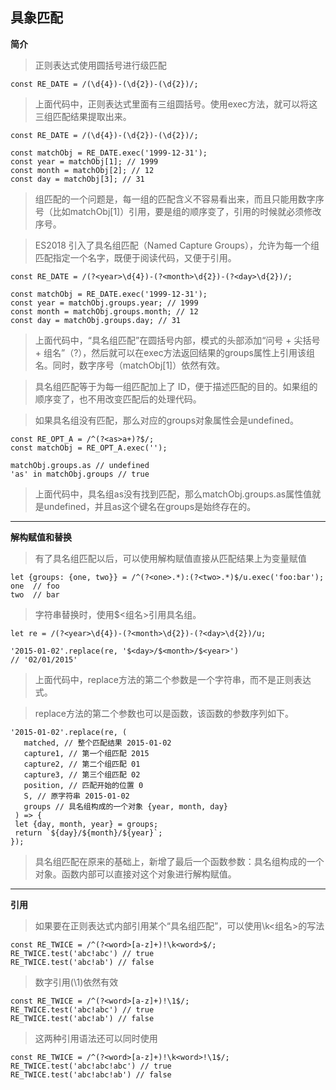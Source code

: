 ## 具象匹配
**简介**
>正则表达式使用圆括号进行级匹配
```
const RE_DATE = /(\d{4})-(\d{2})-(\d{2})/;
```
>上面代码中，正则表达式里面有三组圆括号。使用exec方法，就可以将这三组匹配结果提取出来。
```
const RE_DATE = /(\d{4})-(\d{2})-(\d{2})/;

const matchObj = RE_DATE.exec('1999-12-31');
const year = matchObj[1]; // 1999
const month = matchObj[2]; // 12
const day = matchObj[3]; // 31
```
>组匹配的一个问题是，每一组的匹配含义不容易看出来，而且只能用数字序号（比如matchObj[1]）引用，要是组的顺序变了，引用的时候就必须修改序号。

>ES2018 引入了具名组匹配（Named Capture Groups），允许为每一个组匹配指定一个名字，既便于阅读代码，又便于引用。
```
const RE_DATE = /(?<year>\d{4})-(?<month>\d{2})-(?<day>\d{2})/;

const matchObj = RE_DATE.exec('1999-12-31');
const year = matchObj.groups.year; // 1999
const month = matchObj.groups.month; // 12
const day = matchObj.groups.day; // 31
```
>上面代码中，“具名组匹配”在圆括号内部，模式的头部添加“问号 + 尖括号 + 组名”（?<year>），然后就可以在exec方法返回结果的groups属性上引用该组名。同时，数字序号（matchObj[1]）依然有效。

>具名组匹配等于为每一组匹配加上了 ID，便于描述匹配的目的。如果组的顺序变了，也不用改变匹配后的处理代码。

>如果具名组没有匹配，那么对应的groups对象属性会是undefined。
```
const RE_OPT_A = /^(?<as>a+)?$/;
const matchObj = RE_OPT_A.exec('');

matchObj.groups.as // undefined
'as' in matchObj.groups // true
```
>上面代码中，具名组as没有找到匹配，那么matchObj.groups.as属性值就是undefined，并且as这个键名在groups是始终存在的。
---
**解构赋值和替换**
>有了具名组匹配以后，可以使用解构赋值直接从匹配结果上为变量赋值
```
let {groups: {one, two}} = /^(?<one>.*):(?<two>.*)$/u.exec('foo:bar');
one  // foo
two  // bar
```
>字符串替换时，使用$<组名>引用具名组。
```
let re = /(?<year>\d{4})-(?<month>\d{2})-(?<day>\d{2})/u;

'2015-01-02'.replace(re, '$<day>/$<month>/$<year>')
// '02/01/2015'
```
>上面代码中，replace方法的第二个参数是一个字符串，而不是正则表达式。

>replace方法的第二个参数也可以是函数，该函数的参数序列如下。
```
'2015-01-02'.replace(re, (
   matched, // 整个匹配结果 2015-01-02
   capture1, // 第一个组匹配 2015
   capture2, // 第二个组匹配 01
   capture3, // 第三个组匹配 02
   position, // 匹配开始的位置 0
   S, // 原字符串 2015-01-02
   groups // 具名组构成的一个对象 {year, month, day}
 ) => {
 let {day, month, year} = groups;
 return `${day}/${month}/${year}`;
});
```
>具名组匹配在原来的基础上，新增了最后一个函数参数：具名组构成的一个对象。函数内部可以直接对这个对象进行解构赋值。
---
**引用**
>如果要在正则表达式内部引用某个“具名组匹配”，可以使用\k<组名>的写法
```
const RE_TWICE = /^(?<word>[a-z]+)!\k<word>$/;
RE_TWICE.test('abc!abc') // true
RE_TWICE.test('abc!ab') // false
```
>数字引用(\1)依然有效
```
const RE_TWICE = /^(?<word>[a-z]+)!\1$/;
RE_TWICE.test('abc!abc') // true
RE_TWICE.test('abc!ab') // false
```
>这两种引用语法还可以同时使用
```
const RE_TWICE = /^(?<word>[a-z]+)!\k<word>!\1$/;
RE_TWICE.test('abc!abc!abc') // true
RE_TWICE.test('abc!abc!ab') // false
```